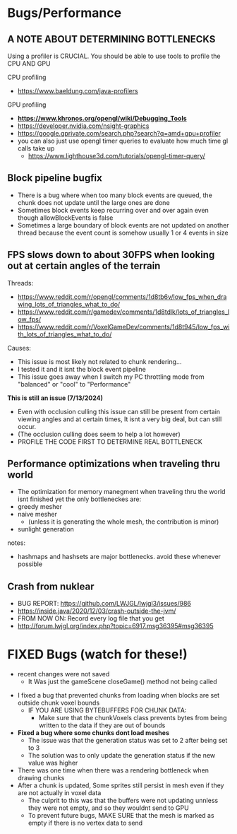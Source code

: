 # Bugs/Performance
## A NOTE ABOUT DETERMINING BOTTLENECKS
Using a profiler is CRUCIAL. You should be able to use tools to profile the CPU AND GPU

CPU profiling
* https://www.baeldung.com/java-profilers

GPU profiling
* **https://www.khronos.org/opengl/wiki/Debugging_Tools**
* https://developer.nvidia.com/nsight-graphics
* https://google.gprivate.com/search.php?search?q=amd+gpu+profiler
* you can also just use opengl timer queries to evaluate how much time gl calls take up
    * https://www.lighthouse3d.com/tutorials/opengl-timer-query/

## Block pipeline bugfix
* There is a bug where when too many block events are queued, the chunk does not update until the large ones are done
* Sometimes block events keep recurring over and over again even though allowBlockEvents is false
* Sometimes a large boundary of block events are not updated on another thread because the event count is somehow usually 1 or 4 events in size

## FPS slows down to about 30FPS when looking out at certain angles of the terrain
Threads:
* https://www.reddit.com/r/opengl/comments/1d8tb6v/low_fps_when_drawing_lots_of_triangles_what_to_do/
* https://www.reddit.com/r/gamedev/comments/1d8tdlk/lots_of_triangles_low_fps/
* https://www.reddit.com/r/VoxelGameDev/comments/1d8t945/low_fps_with_lots_of_triangles_what_to_do/

Causes:
* This issue is most likely not related to chunk rendering...
* I tested it and it isnt the block event pipeline
* This issue goes away when I switch my PC throttling mode from "balanced" or "cool" to "Performance"


**This is still an issue (7/13/2024)**
* Even with occlusion culling this issue can still be present from certain viewing angles and at certain times, It isnt a very big deal, but can still occur.
* (The occlusion culling does seem to help a lot however)
* PROFILE THE CODE FIRST TO DETERMINE REAL BOTTLENECK

## Performance optimizations when traveling thru world
* The optimization for memory manegment when traveling thru the world isnt finished yet
  the only bottleneckes are:
* greedy mesher
* naive mesher
    * (unless it is generating the whole mesh, the contribution is minor)
* sunlight generation

notes:
* hashmaps and hashsets are major bottlenecks. avoid these whenever possible

## Crash from nuklear
* BUG REPORT: https://github.com/LWJGL/lwjgl3/issues/986
* https://inside.java/2020/12/03/crash-outside-the-jvm/
* FROM NOW ON: Record every log file that you get
* http://forum.lwjgl.org/index.php?topic=6917.msg36395#msg36395


# FIXED Bugs (watch for these!)
- recent changes were not saved
    - It Was just the gameScene closeGame() method not being called
* I fixed a bug that prevented chunks from loading when blocks are set outside chunk voxel bounds
    * IF YOU ARE USING BYTEBUFFERS FOR CHUNK DATA:
        * Make sure that the chunkVoxels class prevents bytes from being written to the data if they are out of bounds
* **Fixed a bug where some chunks dont load meshes**
    * The issue was that the generation status was set to 2 after being set to 3
    * The solution was to only update the generation status if the new value was higher
* There was one time when there was a rendering bottleneck when drawing chunks
* After a chunk is updated, Some sprites still persist in mesh even if they are not actually in voxel data
    * The culprit to this was that the buffers were not updating unnless they were not empty, and so they wouldnt send to GPU
    * To prevent future bugs, MAKE SURE that the mesh is marked as empty if there is no vertex data to send



